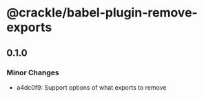 # @crackle/babel-plugin-remove-exports

## 0.1.0
### Minor Changes

- a4dc0f9: Support options of what exports to remove
